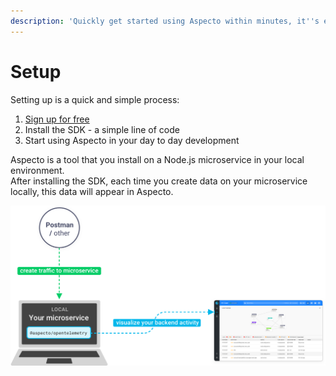 ```yaml
---
description: 'Quickly get started using Aspecto within minutes, it''s easy'
---
```


# Setup

Setting up is a quick and simple process:

1. [Sign up for free](https://app.aspecto.io/user/login)
2. Install the SDK - a simple line of code
3. Start using Aspecto in your day to day development

Aspecto is a tool that you install on a Node.js microservice in your local environment.   
After installing the SDK, each time you create data on your microservice locally, this data will appear in Aspecto.

![](../../.gitbook/assets/group-34.png)

## 

